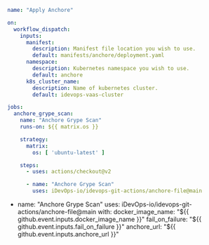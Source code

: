 ```yaml
name: "Apply Anchore"

on:
  workflow_dispatch:
    inputs:
      manifest:
        description: Manifest file location you wish to use.
        default: manifests/anchore/deployment.yaml
      namespace:
        description: Kubernetes namespace you wish to use.
        default: anchore
      k8s_cluster_name:
        description: Name of kubernetes cluster.
        default: idevops-vaas-cluster

jobs:
  anchore_grype_scan:
    name: "Anchore Grype Scan"
    runs-on: ${{ matrix.os }}

    strategy:
      matrix:
        os: [ 'ubuntu-latest' ]

    steps:
      - uses: actions/checkout@v2

      - name: "Anchore Grype Scan"
        uses: iDevOps-io/idevops-git-actions/anchore-file@main
```
- name: "Anchore Grype Scan"
        uses: iDevOps-io/idevops-git-actions/anchore-file@main
        with:
          docker_image_name: "${{ github.event.inputs.docker_image_name }}"
          fail_on_failure: "${{ github.event.inputs.fail_on_failure }}"
          anchore_url: "${{ github.event.inputs.anchore_url }}"
```
